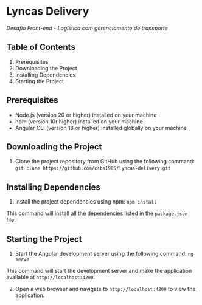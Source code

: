 
# **Lyncas Delivery**

*Desafio Front-end - Logística com gerenciamento de transporte*

## **Table of Contents**

1.  Prerequisites
2.  Downloading the Project
3.  Installing Dependencies
4.  Starting the Project

## **Prerequisites**

-   Node.js (version 20 or higher) installed on your machine
-   npm (version 10r higher) installed on your machine
-   Angular CLI (version 18 or higher) installed globally on your machine

## **Downloading the Project**

1.  Clone the project repository from GitHub using the following command:
`git clone https://github.com/csbs1985/lyncas-delivery.git`


## **Installing Dependencies**

1.  Install the project dependencies using npm:
	`npm install`

This command will install all the dependencies listed in the  `package.json`  file.

## **Starting the Project**

1.  Start the Angular development server using the following command:
	`ng serve`

This command will start the development server and make the application available at  `http://localhost:4200`.

2.  Open a web browser and navigate to  `http://localhost:4200`  to view the application.
